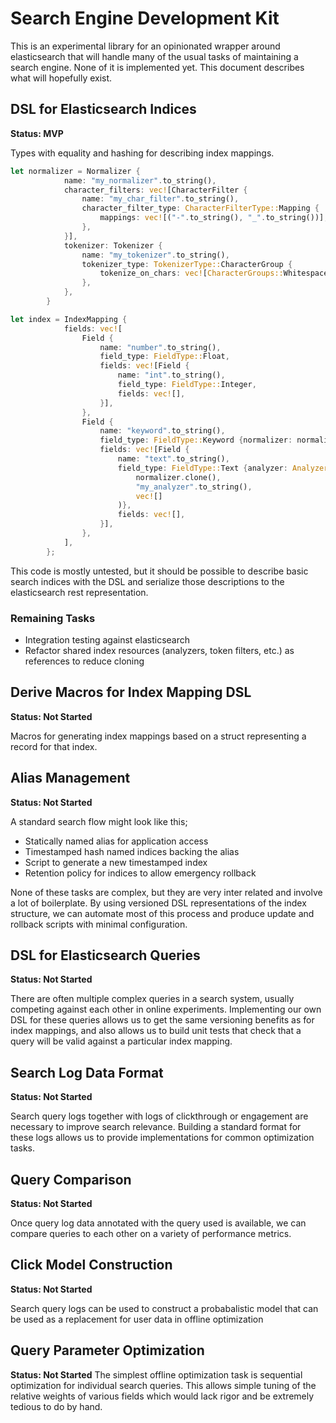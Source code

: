 # Search Engine Development Kit

This is an experimental library for an opinionated wrapper around elasticsearch that will handle many of the usual tasks of maintaining a search engine. None of it is implemented yet. This document describes what will hopefully exist.

## DSL for Elasticsearch Indices
**Status: MVP**

Types with equality and hashing for describing index mappings.

```rust
let normalizer = Normalizer {
            name: "my_normalizer".to_string(),
            character_filters: vec![CharacterFilter {
                name: "my_char_filter".to_string(),
                character_filter_type: CharacterFilterType::Mapping {
                    mappings: vec![("-".to_string(), "_".to_string())],
                },
            }],
            tokenizer: Tokenizer {
                name: "my_tokenizer".to_string(),
                tokenizer_type: TokenizerType::CharacterGroup {
                    tokenize_on_chars: vec![CharacterGroups::Whitespace],
                },
            },
        }

let index = IndexMapping {
            fields: vec![
                Field {
                    name: "number".to_string(),
                    field_type: FieldType::Float,
                    fields: vec![Field {
                        name: "int".to_string(),
                        field_type: FieldType::Integer,
                        fields: vec![],
                    }],
                },
                Field {
                    name: "keyword".to_string(),
                    field_type: FieldType::Keyword {normalizer: normalizer},
                    fields: vec![Field {
                        name: "text".to_string(),
                        field_type: FieldType::Text {analyzer: Analyzer::from_normalizer(
                            normalizer.clone(),
                            "my_analyzer".to_string(),
                            vec![]
                        )},
                        fields: vec![],
                    }],
                },
            ],
        };
```

This code is mostly untested, but it should be possible to describe basic search indices with the DSL and serialize those descriptions to the elasticsearch rest representation. 

### Remaining Tasks
* Integration testing against elasticsearch
* Refactor shared index resources (analyzers, token filters, etc.) as references to reduce cloning

## Derive Macros for Index Mapping DSL
**Status: Not Started**

Macros for generating index mappings based on a struct representing a record for that index.

## Alias Management
**Status: Not Started**

A standard search flow might look like this;
* Statically named alias for application access
* Timestamped hash named indices backing the alias
* Script to generate a new timestamped index
* Retention policy for indices to allow emergency rollback

None of these tasks are complex, but they are very inter related and involve a lot of boilerplate. By using versioned DSL representations of the index structure, we can automate most of this process and produce update and rollback scripts with minimal configuration.

## DSL for Elasticsearch Queries
**Status: Not Started**

There are often multiple complex queries in a search system, usually competing against each other in online experiments. Implementing our own DSL for these queries allows us to get the same versioning benefits as for index mappings, and also allows us to build unit tests that check that a query will be valid against a particular index mapping.

## Search Log Data Format
**Status: Not Started**

Search query logs together with logs of clickthrough or engagement are necessary to improve search relevance. Building a standard format for these logs allows us to provide implementations for common optimization tasks.

## Query Comparison
**Status: Not Started**

Once query log data annotated with the query used is available, we can compare queries to each other on a variety of performance metrics.

## Click Model Construction
**Status: Not Started**

Search query logs can be used to construct a probabalistic model that can be used as a replacement for user data in offline optimization

## Query Parameter Optimization
**Status: Not Started**
The simplest offline optimization task is sequential optimization for individual search queries. This allows simple tuning of the relative weights of various fields which would lack rigor and be extremely tedious to do by hand.

